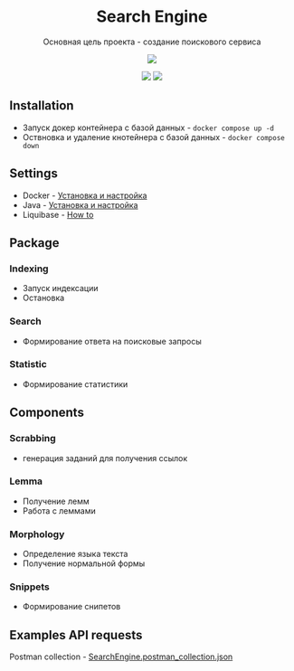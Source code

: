 <h1 align="center">Search Engine</h1>
<p align="center">Основная цель проекта - создание поискового сервиса</p>
<p align="center">
<img src="https://img.shields.io/badge/made%20by-SergeyDmitriev-blue.svg" >
</p>

<p align="center">
<img src="https://img.shields.io/badge/java-17-green.svg">
<img src="https://img.shields.io/badge/liquibase-4.29.2-green.svg">
</p>

## Installation
- Запуск докер контейнера с базой данных - `docker compose up -d`
- Оствновка и удаление кнотейнера с базой данных - `docker compose down`

## Settings
- Docker - [Установка и настройка](https://docs.docker.com/?_gl=1*xpz8ao*_gcl_au*MjExODYxNzMwOC4xNzI5MjE2ODI0*_ga*NDkzMjczMjAzLjE3MjczMTcyNTY.*_ga_XJWPQMJYHQ*MTcyOTIxNjgyNC4yLjEuMTcyOTIxNjgyNi41OC4wLjA.)
- Java - [Установка и настройка](https://www.java.com/ru/download/help/download_options_ru.html#mac)
- Liquibase - [How to](https://docs.liquibase.com/start/home.html)

## Package

### Indexing
- Запуск индексации
- Остановка

### Search
- Формирование ответа на поисковые запросы

### Statistic
- Формирование статистики

## Components
### Scrabbing
- генерация заданий для получения ссылок


### Lemma
- Получение лемм
- Работа с леммами

### Morphology
- Определение языка текста
- Получение нормальной формы


### Snippets
- Формирование снипетов

## Examples API requests
Postman collection - [SearchEngine.postman_collection.json](SearchEngine.postman_collection.json)

